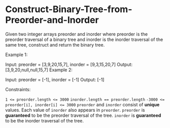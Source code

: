 # Construct-Binary-Tree-from-Preorder-and-Inorder

Given two integer arrays preorder and inorder where preorder is the preorder traversal of a binary tree and inorder is the inorder traversal of the same tree, construct and return the binary tree.

 

Example 1:


Input: preorder = [3,9,20,15,7], inorder = [9,3,15,20,7]
Output: [3,9,20,null,null,15,7]
Example 2:

Input: preorder = [-1], inorder = [-1]
Output: [-1]
 

Constraints:

`1 <= preorder.length <= 3000`
`inorder.length == preorder.length`
`-3000 <= preorder[i], inorder[i] <= 3000`
`preorder` and `inorder` consist of **unique** values.
Each value of `inorder` also appears in `preorder`.
`preorder` is **guaranteed** to be the preorder traversal of the tree.
`inorder` is **guaranteed** to be the inorder traversal of the tree.
